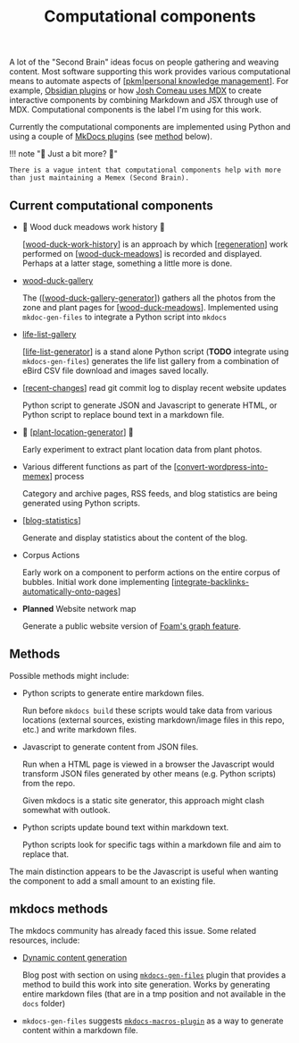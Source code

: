﻿---
tags:
- colophon
title: Computational components
type: note
---

A lot of the "Second Brain" ideas focus on people gathering and weaving content. Most software supporting this work provides various computational means to automate aspects of [[pkm|personal knowledge management]]. For example, [Obsidian plugins](https://obsidian.md/plugins) or how [Josh Comeau uses MDX](https://www.joshwcomeau.com/blog/how-i-built-my-blog-v2/#content-management-2) to create interactive components by combining Markdown and JSX through use of MDX. Computational components is the label I'm using for this work.

Currently the computational components are implemented using Python and using a couple of [MkDocs plugins](https://github.com/mkdocs/catalog?tab=readme-ov-file#----catalog----) (see [method](#methods) below).

!!! note "🚧  Just a bit more? 🚧"

    There is a vague intent that computational components help with more than just maintaining a Memex (Second Brain).


## Current computational components

- 🚧 Wood duck meadows work history 🚧

    [[wood-duck-work-history]] is an approach by which [[regeneration]] work performed on [[wood-duck-meadows]] is recorded and displayed. Perhaps at a latter stage, something a little more is done.

- [wood-duck-gallery](../sense/landscape-garden/wood-duck-gallery.md)
 
    The ([[wood-duck-gallery-generator]]) gathers all the photos from the zone and plant pages for [[wood-duck-meadows]]. Implemented using `mkdoc-gen-files` to integrate a Python script into `mkdocs`

- [life-list-gallery](../sense/birdwatching/life-list-gallery.md)

    [[life-list-generator]] is a stand alone Python script (**TODO** integrate using `mkdocs-gen-files`) generates the life list gallery from a combination of eBird CSV file download and images saved locally.

- [[recent-changes]] 
    read git commit log to display recent website updates

    Python script to generate JSON and Javascript to generate HTML, or Python script to replace bound text in a markdown file.

- 🚧 [[plant-location-generator]] 🚧 

    Early experiment to extract plant location data from plant photos.

- Various different functions as part of the [[convert-wordpress-into-memex]] process

    Category and archive pages, RSS feeds, and blog statistics are being generated using Python scripts.

- [[blog-statistics]]

    Generate and display statistics about the content of the blog.

- Corpus Actions

    Early work on a component to perform actions on the entire corpus of bubbles. Initial work done implementing [[integrate-backlinks-automatically-onto-pages]]

- **Planned** Website network map

    Generate a public website version of [Foam's graph feature](https://foambubble.github.io/foam/user/features/graph-visualization).


## Methods

Possible methods might include:

- Python scripts to generate entire markdown files.

    Run before `mkdocs build` these scripts would take data from various locations (external sources, existing markdown/image files in this repo, etc.) and write markdown files.
- Javascript to generate content from JSON files.

    Run when a HTML page is viewed in a browser the Javascript would transform JSON files generated by other means (e.g. Python scripts) from the repo.

    Given mkdocs is a static site generator, this approach might clash somewhat with outlook.

- Python scripts update bound text within markdown text.

    Python scripts look for specific tags within a markdown file and aim to replace that.

The main distinction appears to be the Javascript is useful when wanting the component to add a small amount to an existing file.

## mkdocs methods

The mkdocs community has already faced this issue. Some related resources, include:

- [Dynamic content generation](https://yodamad.hashnode.dev/some-cool-plugins-for-your-mkdocs-based-site#heading-dynamic-content-generation)

    Blog post with section on using [`mkdocs-gen-files`](https://oprypin.github.io/mkdocs-gen-files/index.html) plugin that provides a method to build this work into site generation. Works by generating entire markdown files (that are in a tmp position and not available in the `docs` folder)

- `mkdocs-gen-files` suggests [`mkdocs-macros-plugin`](https://mkdocs-macros-plugin.readthedocs.io/en/latest/) as a way to generate content within a markdown file.



[//begin]: # "Autogenerated link references for markdown compatibility"
[pkm|personal knowledge management]: ../pkm "Personal Knowledge Management"
[wood-duck-work-history]: wood-duck-work-history "Wood duck work history"
[regeneration]: ../sense/landscape-garden/regeneration "Bush regeneration (Wood duck meadows)"
[wood-duck-meadows]: ../sense/landscape-garden/wood-duck-meadows "Wood duck meadows"
[wood-duck-gallery-generator]: wood-duck-gallery-generator "Wood duck meadows gallery generator"
[life-list-generator]: life-list-generator "Life list generator"
[recent-changes]: recent-changes "Recent changes"
[plant-location-generator]: plant-location-generator "Plant location generator"
[convert-wordpress-into-memex]: convert-wordpress-into-memex "Convert Wordpress into Memex"
[blog-statistics]: blog-statistics "Blog Statistics"
[integrate-backlinks-automatically-onto-pages]: integrate-backlinks-automatically-onto-pages "Integrate backlinks automatically onto pages"
[//end]: # "Autogenerated link references"
